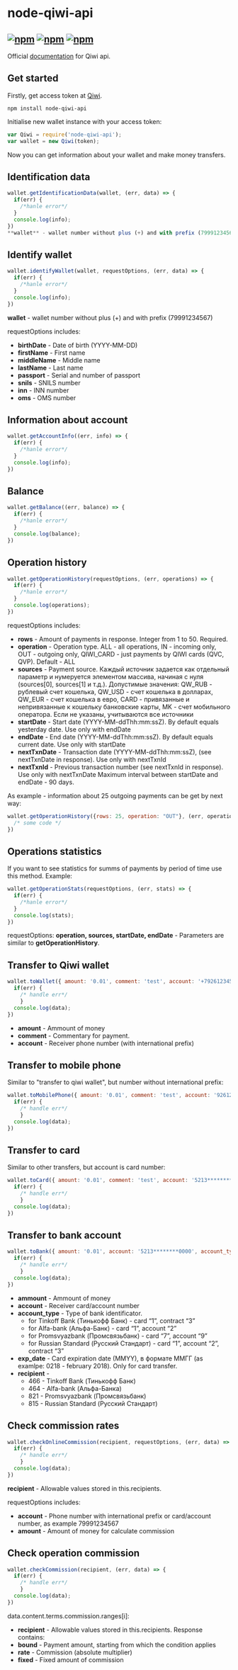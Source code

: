node-qiwi-api
================
[![npm](https://img.shields.io/npm/v/node-qiwi-api)](https://www.npmjs.com/package/node-qiwi-api)
[![npm](https://img.shields.io/npm/dt/node-qiwi-api.svg)](https://www.npmjs.com/package/node-qiwi-api)
[![npm](https://img.shields.io/npm/dm/node-qiwi-api.svg)](https://www.npmjs.com/package/node-qiwi-api)
----------------
Official [documentation](https://developer.qiwi.com/qiwiwallet/qiwicom_ru.html) for Qiwi api.

Get started
----------------
Firstly, get access token at [Qiwi](https://qiwi.com/api).
```
npm install node-qiwi-api
```
Initialise new wallet instance with your access token:
```js
var Qiwi = require('node-qiwi-api');
var wallet = new Qiwi(token);
```
Now you can get information about your wallet and make money transfers.

Identification data
----------------
```js
wallet.getIdentificationData(wallet, (err, data) => {
  if(err) {
    /*hanle error*/
  }
  console.log(info);
})
**wallet** - wallet number without plus (+) and with prefix (79991234567)
```
Identify wallet
----------------
```js
wallet.identifyWallet(wallet, requestOptions, (err, data) => {
  if(err) {
    /*hanle error*/
  }
  console.log(info);
})
```
**wallet** - wallet number without plus (+) and with prefix (79991234567)

requestOptions includes: 
* **birthDate** - Date of birth (YYYY-MM-DD)
* **firstName** - First name
* **middleName** - Middle name
* **lastName** - Last name
* **passport** - Serial and number of passport 
* **snils** - SNILS number
* **inn** - INN number
* **oms** - OMS number

Information about account
----------------
```js
wallet.getAccountInfo((err, info) => {
  if(err) {
    /*hanle error*/
  }
  console.log(info);
})
```

Balance
----------------
```js
wallet.getBalance((err, balance) => {
  if(err) {
    /*hanle error*/
  }
  console.log(balance);
})
```
Operation history
----------------
```js
wallet.getOperationHistory(requestOptions, (err, operations) => {
  if(err) {
    /*hanle error*/
  }
  console.log(operations);
})
```
requestOptions includes: 
* **rows** - Amount of payments in response. Integer from 1 to 50. Required.
* **operation** - Operation type. ALL - all operations, IN - incoming only, OUT - outgoing only, QIWI_CARD - just payments by QIWI cards (QVC, QVP). Default - ALL
* **sources** - Payment source. Каждый источник задается как отдельный параметр и нумеруется элементом массива, начиная с нуля (sources[0], sources[1] и т.д.). Допустимые значения: QW_RUB - рублевый счет кошелька, QW_USD - счет кошелька в долларах, QW_EUR - счет кошелька в евро, CARD - привязанные и непривязанные к кошельку банковские карты, MK - счет мобильного оператора. Если не указаны, учитываются все источники
* **startDate** - Start date (YYYY-MM-ddThh:mm:ssZ). By default equals yesterday date. Use only with endDate
* **endDate** - End date (YYYY-MM-ddThh:mm:ssZ). By default equals current date. Use only with startDate
* **nextTxnDate** - Transaction date (YYYY-MM-ddThh:mm:ssZ), (see nextTxnDate in response). Use only with nextTxnId
* **nextTxnId** - Previous transaction number (see nextTxnId in response). Use only with nextTxnDate
Maximum interval between startDate and endDate - 90 days.

As example - information about 25 outgoing payments can be get by next way:
```js
wallet.getOperationHistory({rows: 25, operation: "OUT"}, (err, operations) => {
  /* some code */
})
```
Operations statistics
----------------
If you want to see statistics for summs of payments by period of time use this method. Example:
```js
wallet.getOperationStats(requestOptions, (err, stats) => {
  if(err) {
    /*hanle error*/
  }
  console.log(stats);
})
```
requestOptions: **operation, sources, startDate, endDate** - Parameters are similar to **getOperationHistory**.

Transfer to Qiwi wallet
----------------
```js
wallet.toWallet({ amount: '0.01', comment: 'test', account: '+79261234567' }, (err, data) => {
  if(err) {
    /* handle err*/
    }
  console.log(data);
})
```
* **amount** - Ammount of money
* **comment** - Commentary for payment.
* **account** - Receiver phone number (with international prefix)

Transfer to mobile phone
----------------
Similar to "transfer to qiwi wallet", but  number without international prefix:
```js
wallet.toMobilePhone({ amount: '0.01', comment: 'test', account: '9261234567' }, (err, data) => {
  if(err) {
    /* handle err*/
    }
  console.log(data);
})
```

Transfer to card
----------------
Similar to other transfers, but account is card number:
```js
wallet.toCard({ amount: '0.01', comment: 'test', account: '5213********0000' }, (err, data) => {
  if(err) {
    /* handle err*/
    }
  console.log(data);
})
```

Transfer to bank account
----------------
```js
wallet.toBank({ amount: '0.01', account: '5213********0000', account_type: '1', exp_date: 'MMYY' }, recipient, (err, data) => {
  if(err) {
    /* handle err*/
    }
  console.log(data);
})
```
* **ammount** - Ammount of money
* **account** - Receiver card/account number
* **account_type** - Type of bank identificator.
  * for Tinkoff Bank (Тинькофф Банк) - card “1”, contract “3”
  * for Alfa-bank (Альфа-Банк) - card “1”, account “2”
  * for Promsvyazbank (Промсвязьбанк) - card “7”, account “9”
  * for Russian Standard (Русский Стандарт) - card “1”, account “2”, contract “3”
* **exp_date** - Card expiration date (MMYY), в формате ММГГ (as examlpe: 0218 - february 2018). Only for card transfer.
* **recipient** -
  * 466 - Tinkoff Bank (Тинькофф Банк)
  * 464 - Alfa-bank (Альфа-Банка)
  * 821 - Promsvyazbank (Промсвязьбанк)
  * 815 - Russian Standard (Русский Стандарт)

Check commission rates
----------------
```js
wallet.checkOnlineCommission(recipient, requestOptions, (err, data) => {
  if(err) {
    /* handle err*/
    }
  console.log(data);
})
```
**recipient** - Allowable values stored in this.recipients.

requestOptions includes: 
* **account** - Phone number with international prefix or card/account number, as example 79991234567
* **amount** - Amount of money for calculate commission

Check operation commission
----------------
```js
wallet.checkCommission(recipient, (err, data) => {
  if(err) {
    /* handle err*/
    }
  console.log(data);
})
```
data.content.terms.commission.ranges[i]:
* **recipient** - Allowable values stored in this.recipients.
Response contains:
* **bound** - Payment amount, starting from which the condition applies
* **rate** - Commission (absolute multiplier)
* **fixed** - Fixed amount of commission
